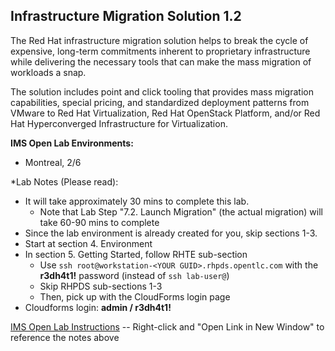 
Infrastructure Migration Solution 1.2
---------------------------------------------------------------------

The Red Hat infrastructure migration solution helps to break the cycle of expensive, long-term commitments inherent to proprietary infrastructure while delivering the necessary tools that can make the mass migration of workloads a snap. 

The solution includes point and click tooling that provides mass migration capabilities, special pricing, and standardized deployment patterns from VMware to Red Hat Virtualization, Red Hat OpenStack Platform, and/or Red Hat Hyperconverged Infrastructure for Virtualization. 

**IMS Open Lab Environments:**
- Montreal, 2/6


*Lab Notes (Please read):
- It will take approximately 30 mins to complete this lab. 
  - Note that Lab Step "7.2. Launch Migration" (the actual migration) will take 60-90 mins to complete
- Since the lab environment is already created for you, skip sections 1-3. 
- Start at section 4. Environment
- In section 5. Getting Started, follow RHTE sub-section
  - Use `ssh root@workstation-<YOUR GUID>.rhpds.opentlc.com` with the **r3dh4t1!** password (instead of `ssh lab-user@`) 
  - Skip RHPDS sub-sections 1-3 
  - Then, pick up with the CloudForms login page
- Cloudforms login: **admin / r3dh4t1!**

[IMS Open Lab Instructions](https://github.com/mattstonge/PTD_Montreal2020/blob/master/IMS/lab1.adoc) -- Right-click and "Open Link in New Window" to reference the notes above 




